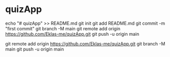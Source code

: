 # quizApp

echo "# quizApp" >> README.md
git init
git add README.md
git commit -m "first commit"
git branch -M main
git remote add origin https://github.com/Eklas-me/quizApp.git
git push -u origin main

git remote add origin https://github.com/Eklas-me/quizApp.git
git branch -M main
git push -u origin main
